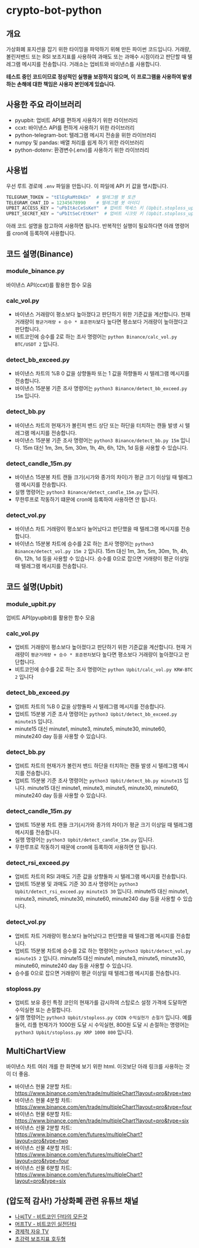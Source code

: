 # crypto-bot-python

## 개요
가상화폐 포지션을 잡기 위한 타이밍을 파악하기 위해 만든 파이썬 코드입니다. 거래량, 볼린저밴드 또는 RSI 보조지표를 사용하여 과매도 또는 과매수 시점이라고 판단할 때 텔레그램 메시지를 전송합니다. 거래소는 업비트와 바이낸스를 사용합니다.

**테스트 중인 코드이므로 정상적인 실행을 보장하지 않으며, 이 프로그램을 사용하여 발생하는 손해에 대한 책임은 사용자 본인에게 있습니다.**


## 사용한 주요 라이브러리
* pyupbit: 업비트 API를 편하게 사용하기 위한 라이브러리
* ccxt: 바이낸스 API를 편하게 사용하기 위한 라이브러리
* python-telegram-bot: 텔레그램 메시지 전송을 위한 라이브러리
* numpy 및 pandas: 배열 처리를 쉽게 하기 위한 라이브러리
* python-dotenv: 환경변수(.env)를 사용하기 위한 라이브러리


## 사용법

우선 루트 경로에 `.env` 파일을 만듭니다. 이 파일에 API 키 값을 명시합니다.

```python
TELEGRAM_TOKEN = "tElEgRaMtOkEn"  # 텔레그렘 봇 토큰
TELEGRAM_CHAT_ID = 12345678990    # 텔레그램 봇 아이디
UPBIT_ACCESS_KEY = "uPbItAcCeSsKeY"  # 업비트 엑세스 키 (Upbit.stoploss_upbit.py에서만 사용)
UPBIT_SECRET_KEY = "uPbItSeCrEtKeY"  # 업비트 시크릿 키 (Upbit.stoploss_upbit.py에서만 사용)
```

아래 코드 설명을 참고하여 사용하면 됩니다. 반복적인 실행이 필요하다면 아래 명령어를 cron에 등록하여 사용합니다.


## 코드 설명(Binance)

### module_binance.py
바이낸스 API(ccxt)를 활용한 함수 모음

### calc_vol.py
* 바이낸스 거래량이 평소보다 높아졌다고 판단하기 위한 기준값을 계산합니다. 현재 거래량이 `평균거래량 + 승수 * 표준편차`보다 높다면 평소보다 거래량이 높아졌다고 판단합니다.
* 비트코인에 승수를 2로 하는 조사 명령어는 `python Binance/calc_vol.py BTC/USDT 2` 입니다.

### detect_bb_exceed.py
* 바이낸스 차트의 %B 0 값을 상향돌파 또는 1 값을 하향돌파 시 텔레그램 메시지를 전송합니다.
* 바이낸스 15분봉 기준 조사 명령어는 `python3 Binance/detect_bb_exceed.py 15m` 입니다.

### detect_bb.py
* 바이낸스 차트의 현재가가 볼린저 밴드 상단 또는 하단을 터치하는 캔들 발생 시 텔레그램 메시지를 전송합니다.
* 바이낸스 15분봉 기준 조사 명령어는 `python3 Binance/detect_bb.py 15m` 입니다. 15m 대신 1m, 3m, 5m, 30m, 1h, 4h, 6h, 12h, 1d 등을 사용할 수 있습니다.

### detect_candle_15m.py
* 바이낸스 15분봉 차트 캔들 크기(시가와 종가의 차이)가 평균 크기 이상일 때 텔레그램 메시지를 전송합니다.
* 실행 명령어는 `python3 Binance/detect_candle_15m.py` 입니다. 
* 무한루프로 작동하기 떄문에 cron에 등록하여 사용하면 안 됩니다.

### detect_vol.py
* 바이낸스 차트 거래량이 평소보다 늘어났다고 판단했을 때 텔레그램 메시지를 전송합니다.
* 바이낸스 15분봉 차트에 승수를 2로 하는 조사 명령어는 `python3 Binance/detect_vol.py 15m 2` 입니다. 15m 대신 1m, 3m, 5m, 30m, 1h, 4h, 6h, 12h, 1d 등을 사용할 수 있습니다. 승수를 0으로 잡으면 거래량이 평균 이상일 때 텔레그램 메시지를 전송합니다.


## 코드 설명(Upbit)

### module_upbit.py
업비트 API(pyupbit)를 활용한 함수 모음

### calc_vol.py
* 업비트 거래량이 평소보다 높아졌다고 판단하기 위한 기준값을 계산합니다. 현재 거래량이 `평균거래량 + 승수 * 표준편차`보다 높다면 평소보다 거래량이 높아졌다고 판단합니다.
* 비트코인에 승수를 2로 하는 조사 명령어는 `python Upbit/calc_vol.py KRW-BTC 2` 입니다

### detect_bb_exceed.py
* 업비트 차트의 %B 0 값을 상향돌파 시 텔레그램 메시지를 전송합니다.
* 업비트 15분봉 기준 조사 명령어는 `python3 Upbit/detect_bb_exceed.py minute15` 입니다.
* minute15 대신 minute1, minute3, minute5, minute30, minute60, minute240 day 등을 사용할 수 있습니다.

### detect_bb.py
* 업비트 차트의 현재가가 볼린저 밴드 하단을 터치하는 캔들 발생 시 텔레그램 메시지를 전송합니다.
* 업비트 15분봉 기준 조사 명령어는 `python3 Upbit/detect_bb.py minute15` 입니다. minute15 대신 minute1, minute3, minute5, minute30, minute60, minute240 day 등을 사용할 수 있습니다.

### detect_candle_15m.py
* 업비트 15분봉 차트 캔들 크기(시가와 종가의 차이)가 평균 크기 이상일 때 텔레그램 메시지를 전송합니다.
* 실행 명령어는 `python3 Upbit/detect_candle_15m.py` 입니다. 
* 무한루프로 작동하기 때문에 cron에 등록하여 사용하면 안 됩니다.

### detect_rsi_exceed.py
* 업비트 차트의 RSI 과매도 기준 값을 상향돌파 시 텔레그램 메시지를 전송합니다.
* 업비트 15분봉 및 과매도 기준 30 조사 명령어는 `python3 Upbit/detect_rsi_exceed.py minute15 30` 입니다. minute15 대신 minute1, minute3, minute5, minute30, minute60, minute240 day 등을 사용할 수 있습니다.

### detect_vol.py
* 업비트 차트 거래량이 평소보다 늘어났다고 판단했을 때 텔레그램 메시지를 전송합니다.
* 업비트 15분봉 차트에 승수를 2로 하는 명령어는 `python3 Upbit/detect_vol.py minute15 2` 입니다. minute15 대신 minute1, minute3, minute5, minute30, minute60, minute240 day 등을 사용할 수 있습니다. 
* 승수를 0으로 잡으면 거래량이 평균 이상일 때 텔레그램 메시지를 전송합니다.

### stoploss.py
* 업비트 보유 중인 특정 코인의 현재가를 감시하여 스탑로스 설정 가격에 도달하면 수익실현 또는 손절합니다.
* 실행 명령어는 `python3 Upbit/stoploss.py COIN 수익실현가 손절가` 입니다. 예를 들어, 리플 현재가가 1000원 도달 시 수익실현, 800원 도달 시 손절하는 명령어는 `python3 Upbit/stoploss.py XRP 1000 800` 입니다.


## MultiChartView
바이낸스 차트 여러 개를 한 화면에 보기 위한 html. 이것보단 아래 링크를 사용하는 것이 더 좋음.
* 바이낸스 현물 2분할 차트: https://www.binance.com/en/trade/multipleChart?layout=pro&type=two
* 바이낸스 현물 4분할 차트: https://www.binance.com/en/trade/multipleChart?layout=pro&type=four
* 바이낸스 현물 6분할 차트: https://www.binance.com/en/trade/multipleChart?layout=pro&type=six
* 바이낸스 선물 2분할 차트: https://www.binance.com/en/futures/multipleChart?layout=pro&type=two
* 바이낸스 선물 4분할 차트: https://www.binance.com/en/futures/multipleChart?layout=pro&type=four
* 바이낸스 선물 6분할 차트: https://www.binance.com/en/futures/multipleChart?layout=pro&type=six


## (압도적 감사!) 가상화폐 관련 유튜브 채널
* [나씨TV - 비트코인 단타의 모든것](https://www.youtube.com/c/ocllos)
* [머프TV - 비트코인 실전단타](https://www.youtube.com/c/MoneyPrinter)
* [경제적 자유 TV](https://www.youtube.com/channel/UCFx00f8tKyiuB7ANAajoKeA)
* [초강력 보조지표 호두형](https://www.youtube.com/channel/UC9KQaCA_EMobJUxZszQ4wlg)
